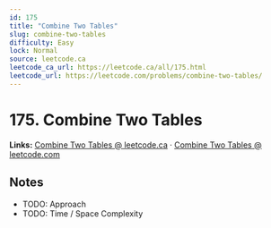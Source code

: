 ```yaml
--- 
id: 175
title: "Combine Two Tables"
slug: combine-two-tables
difficulty: Easy
lock: Normal
source: leetcode.ca
leetcode_ca_url: https://leetcode.ca/all/175.html
leetcode_url: https://leetcode.com/problems/combine-two-tables/
---
```


# 175. Combine Two Tables

**Links:** [Combine Two Tables @ leetcode.ca](https://leetcode.ca/all/175.html) · [Combine Two Tables @ leetcode.com](https://leetcode.com/problems/combine-two-tables/)

## Notes
- TODO: Approach
- TODO: Time / Space Complexity
